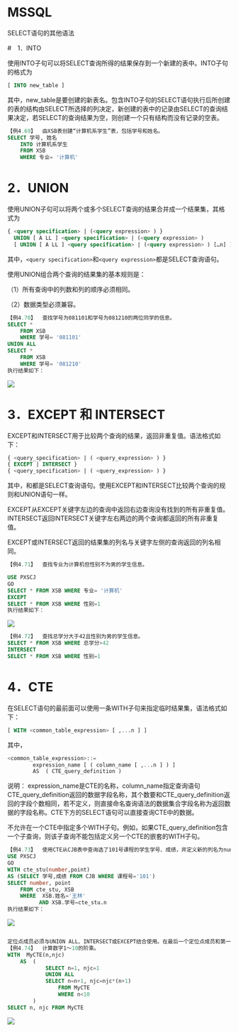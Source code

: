 # MSSQL

SELECT语句的其他语法




#　1．INTO

使用INTO子句可以将SELECT查询所得的结果保存到一个新建的表中。INTO子句的格式为
```sql
[ INTO new_table ]
```
其中，new_table是要创建的新表名。包含INTO子句的SELECT语句执行后所创建的表的结构由SELECT所选择的列决定，新创建的表中的记录由SELECT的查询结果决定，若SELECT的查询结果为空，则创建一个只有结构而没有记录的空表。

```sql
【例4.69】  由XSB表创建“计算机系学生”表，包括学号和姓名。
SELECT 学号, 姓名
	INTO 计算机系学生
	FROM XSB
	WHERE 专业= '计算机'
```


# 2．UNION

使用UNION子句可以将两个或多个SELECT查询的结果合并成一个结果集，其格式为
```sql
{ <query specification> | (<query expression> ) }
  UNION [ A LL ] <query specification> | (<query expression> )
  [ UNION [ A LL ] <query specification> | (<query expression> ) […n] ]
```
其中，`<query specification>`和`<query expression>`都是SELECT查询语句。

使用UNION组合两个查询的结果集的基本规则是： 

（1）所有查询中的列数和列的顺序必须相同。

（2）数据类型必须兼容。 


```sql
【例4.70】  查找学号为081101和学号为081210的两位同学的信息。
SELECT *
	FROM XSB
	WHERE 学号= '081101'
UNION ALL
SELECT *
	FROM XSB
	WHERE 学号= '081210'
执行结果如下：
```
![](https://cdn.jsdelivr.net/gh/ZanderZhao/img20/file/20200121233212.png)



# 3．EXCEPT 和 INTERSECT

EXCEPT和INTERSECT用于比较两个查询的结果，返回非重复值。语法格式如下：
```sql
{ <query_specification> | ( <query_expression> ) } 
{ EXCEPT | INTERSECT }
{ <query_specification> | ( <query_expression> ) }
```
其中，<query specification>和<query expression>都是SELECT查询语句。使用EXCEPT和INTERSECT比较两个查询的规则和UNION语句一样。

EXCEPT从EXCEPT关键字左边的查询中返回右边查询没有找到的所有非重复值。INTERSECT返回INTERSECT关键字左右两边的两个查询都返回的所有非重复值。

EXCEPT或INTERSECT返回的结果集的列名与关键字左侧的查询返回的列名相同。


```sql
【例4.71】  查找专业为计算机但性别不为男的学生信息。

USE PXSCJ
GO
SELECT * FROM XSB WHERE 专业= '计算机'
EXCEPT
SELECT * FROM XSB WHERE 性别=1
执行结果如下：
```

![](https://cdn.jsdelivr.net/gh/ZanderZhao/img20/file/20200121233229.png)


```sql
【例4.72】  查找总学分大于42且性别为男的学生信息。
SELECT * FROM XSB WHERE 总学分>42
INTERSECT
SELECT * FROM XSB WHERE 性别=1
```


# 4．CTE

在SELECT语句的最前面可以使用一条WITH子句来指定临时结果集，语法格式如下：
```sql
[ WITH <common_table_expression> [ ,...n ] ]
```
其中，
```sql
<common_table_expression>::=
        expression_name [ ( column_name [ ,...n ] ) ]
    	AS  ( CTE_query_definition )
```
说明：
expression_name是CTE的名称，column_name指定查询语句CTE_query_definition返回的数据字段名称，其个数要和CTE_query_definition返回的字段个数相同，若不定义，则直接命名查询语法的数据集合字段名称为返回数据的字段名称。CTE下方的SELECT语句可以直接查询CTE中的数据。

不允许在一个CTE中指定多个WITH子句。例如，如果CTE_query_definition包含一个子查询，则该子查询不能包括定义另一个CTE的嵌套的WITH子句。



```sql
【例4.73】  使用CTE从CJB表中查询选了101号课程的学生学号、成绩，并定义新的列名为number、point。再使用SELECT语句从CTE和XSB中查询姓名为“王林”的学生学号和成绩情况。
USE PXSCJ
GO
WITH cte_stu(number,point)
AS (SELECT 学号,成绩 FROM CJB WHERE 课程号='101')
SELECT number, point 
	FROM cte_stu, XSB 
	WHERE  XSB.姓名='王林' 
		  AND XSB.学号=cte_stu.n
执行结果如下：
```
![](https://cdn.jsdelivr.net/gh/ZanderZhao/img20/file/20200121233253.png)


```sql

定位点成员必须与UNION ALL、INTERSECT或EXCEPT结合使用。在最后一个定位点成员和第一个递归成员之间，以及组合多个递归成员时，只能使用UNION ALL运算符。递归CTE中所有成员的数据字段必须完全一致。递归成员的FROM子句只能引用一次递归CTE的名称。在递归成员的CTE_query_definition中不允许出现下列项：
【例4.74】  计算数字1～10的阶乘。
WITH  MyCTE(n,njc) 
	AS	(
 			SELECT n=1, njc=1
 			UNION ALL
 			SELECT n=n+1, njc=njc*(n+1) 
				FROM MyCTE 
				WHERE n<10
		)
SELECT n, njc FROM MyCTE

```

![](https://cdn.jsdelivr.net/gh/ZanderZhao/img20/file/20200121233312.png)












